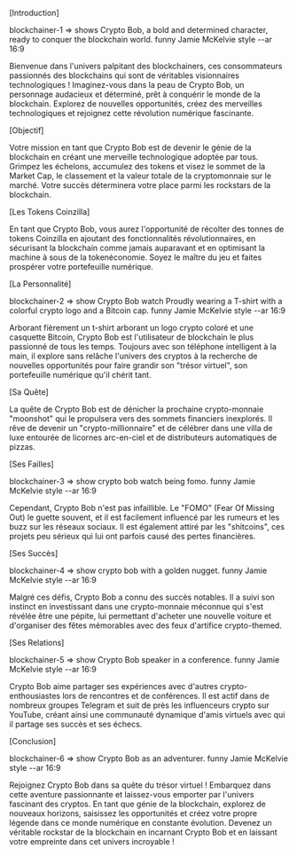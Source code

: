 [Introduction]

blockchainer-1 => shows Crypto Bob, a bold and determined character, ready to conquer the blockchain world. funny Jamie McKelvie style --ar 16:9

Bienvenue dans l'univers palpitant des blockchainers, ces consommateurs passionnés des blockchains qui sont de véritables visionnaires technologiques ! Imaginez-vous dans la peau de Crypto Bob, un personnage audacieux et déterminé, prêt à conquérir le monde de la blockchain. Explorez de nouvelles opportunités, créez des merveilles technologiques et rejoignez cette révolution numérique fascinante.

[Objectif]

Votre mission en tant que Crypto Bob est de devenir le génie de la blockchain en créant une merveille technologique adoptée par tous. Grimpez les échelons, accumulez des tokens et visez le sommet de la Market Cap, le classement et la valeur totale de la cryptomonnaie sur le marché. Votre succès déterminera votre place parmi les rockstars de la blockchain.

[Les Tokens Coinzilla]

En tant que Crypto Bob, vous aurez l'opportunité de récolter des tonnes de tokens Coinzilla en ajoutant des fonctionnalités révolutionnaires, en sécurisant la blockchain comme jamais auparavant et en optimisant la machine à sous de la tokenéconomie. Soyez le maître du jeu et faites prospérer votre portefeuille numérique.

[La Personnalité]

blockchainer-2 => show Crypto Bob watch Proudly wearing a T-shirt with a colorful crypto logo and a Bitcoin cap. funny Jamie McKelvie style --ar 16:9

Arborant fièrement un t-shirt arborant un logo crypto coloré et une casquette Bitcoin, Crypto Bob est l'utilisateur de blockchain le plus passionné de tous les temps. Toujours avec son téléphone intelligent à la main, il explore sans relâche l'univers des cryptos à la recherche de nouvelles opportunités pour faire grandir son "trésor virtuel", son portefeuille numérique qu'il chérit tant.

[Sa Quête]

La quête de Crypto Bob est de dénicher la prochaine crypto-monnaie "moonshot" qui le propulsera vers des sommets financiers inexplorés. Il rêve de devenir un "crypto-millionnaire" et de célébrer dans une villa de luxe entourée de licornes arc-en-ciel et de distributeurs automatiques de pizzas.

[Ses Failles]

blockchainer-3 => show crypto bob watch being fomo. funny Jamie McKelvie style --ar 16:9

Cependant, Crypto Bob n'est pas infaillible. Le "FOMO" (Fear Of Missing Out) le guette souvent, et il est facilement influencé par les rumeurs et les buzz sur les réseaux sociaux. Il est également attiré par les "shitcoins", ces projets peu sérieux qui lui ont parfois causé des pertes financières.

[Ses Succès]

blockchainer-4 => show crypto bob with a golden nugget. funny Jamie McKelvie style --ar 16:9

Malgré ces défis, Crypto Bob a connu des succès notables. Il a suivi son instinct en investissant dans une crypto-monnaie méconnue qui s'est révélée être une pépite, lui permettant d'acheter une nouvelle voiture et d'organiser des fêtes mémorables avec des feux d'artifice crypto-themed.

[Ses Relations]

blockchainer-5 => show Crypto Bob speaker in a conference. funny Jamie McKelvie style --ar 16:9

Crypto Bob aime partager ses expériences avec d'autres crypto-enthousiastes lors de rencontres et de conférences. Il est actif dans de nombreux groupes Telegram et suit de près les influenceurs crypto sur YouTube, créant ainsi une communauté dynamique d'amis virtuels avec qui il partage ses succès et ses échecs.

[Conclusion]

blockchainer-6 => show Crypto Bob as an adventurer. funny Jamie McKelvie style --ar 16:9

Rejoignez Crypto Bob dans sa quête du trésor virtuel ! Embarquez dans cette aventure passionnante et laissez-vous emporter par l'univers fascinant des cryptos. En tant que génie de la blockchain, explorez de nouveaux horizons, saisissez les opportunités et créez votre propre légende dans ce monde numérique en constante évolution. Devenez un véritable rockstar de la blockchain en incarnant Crypto Bob et en laissant votre empreinte dans cet univers incroyable !
